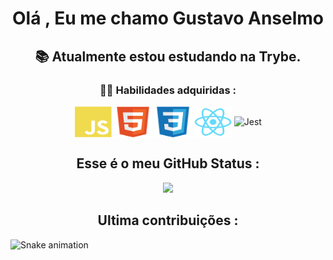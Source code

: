 <h1 align="center">Olá , Eu me chamo Gustavo Anselmo</h1>
<h2 align="center">📚 Atualmente estou estudando na Trybe.</h2>
<h3 align="center" >👨‍💻 Habilidades adquiridas :</h3>

<div align="center">
  <img align="center" alt="Js" height="50" width="60" src="https://raw.githubusercontent.com/devicons/devicon/master/icons/javascript/javascript-plain.svg" style="max-width:100%;">
  <img align="center" alt="HTML" height="50" width="60" src="https://raw.githubusercontent.com/devicons/devicon/master/icons/html5/html5-original.svg" style="max-width:100%;">
  <img align="center" alt="-CSS" height="50" width="60" src="https://raw.githubusercontent.com/devicons/devicon/master/icons/css3/css3-original.svg" style="max-width:100%;">
   <img align="center" alt="React" height="50" width="60" src="https://raw.githubusercontent.com/devicons/devicon/master/icons/react/react-original.svg" style="max-width:100%;">
  <img align="center" alt="Jest" height="50" width="60" src="https://cdn.jsdelivr.net/gh/devicons/devicon/icons/jest/jest-plain.svg" style="max-width:100%;">
  
</div>
<h2 align="center">Esse é o meu GitHub Status :</h2>
 <div align="center">
  
  <img src="https://github-readme-stats.vercel.app/api?username=GustavoAns&show_icons=true&theme=voe" />
  
</div>
<h2 align="center">Ultima contribuições :</h2>

![Snake animation](https://github.com/rafaballerini/GustavoAns/blob/output/github-contribution-grid-snake.svg)
